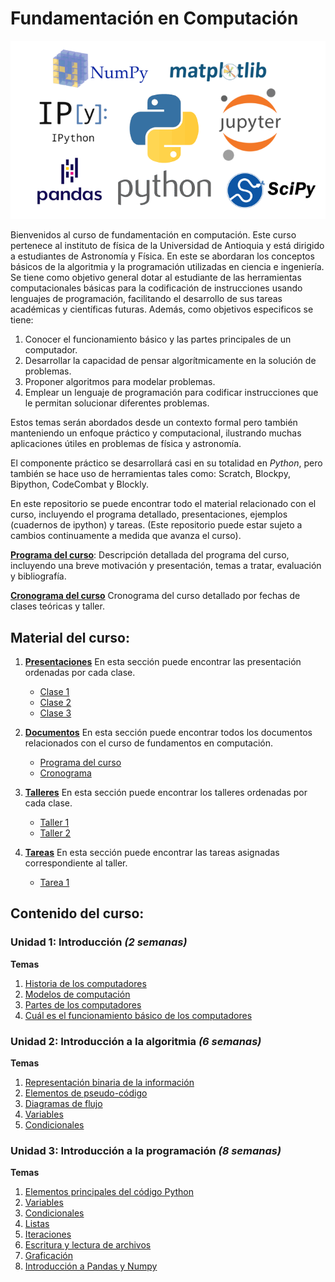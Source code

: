 # Fundamentación en Computación

![](https://raw.githubusercontent.com/jacallem94/Fund-Computacion/main/Figures/FundComp.png)

Bienvenidos al curso de fundamentación en computación. Este curso pertenece al instituto de física de la Universidad de Antioquia y está dirigido a estudiantes de Astronomía y Física. En este se abordaran los conceptos básicos de la algoritmia y la programación utilizadas en ciencia e ingeniería. Se tiene como objetivo general dotar al estudiante de las herramientas computacionales básicas para la codificación de instrucciones usando lenguajes de programación, facilitando el desarrollo de sus tareas académicas y científicas futuras. Además, como objetivos especificos se tiene:

1. Conocer el funcionamiento básico y las partes principales de un computador.
2. Desarrollar la capacidad de pensar algorítmicamente en la solución de problemas.
3. Proponer algoritmos para modelar problemas.
4. Emplear un lenguaje de programación para codificar instrucciones que le permitan solucionar diferentes problemas. 

Estos temas serán abordados desde un contexto formal pero también manteniendo un enfoque práctico y computacional, ilustrando muchas aplicaciones útiles en problemas de física y astronomía.

El componente práctico se desarrollará casi en su totalidad en *Python*, pero también se hace uso de herramientas tales como: Scratch, Blockpy, Bipython, CodeCombat y Blockly. 

En este repositorio se puede encontrar todo el material relacionado con el curso, incluyendo el programa detallado, presentaciones, ejemplos (cuadernos de ipython) y tareas. (Este repositorio puede estar sujeto a cambios continuamente a medida que avanza el curso).


[**Programa del curso**](https://github.com/jacallem94/Fund-Computacion/tree/main/Documentos/Programa_Curso_Fundamentaci%C3%B3n_En_Computaci%C3%B3n(0302150).pdf):
Descripción detallada del programa del curso, incluyendo una breve motivación y presentación, temas a tratar, evaluación y bibliografía.

[**Cronograma del curso**](https://github.com/jacallem94/Fund-Computacion/tree/main/Documentos/Cronograma_FundComputaci%C3%B3n_2022-1.pdf)
Cronograma del curso detallado por fechas de clases teóricas y taller.

Material del curso:
-------------------

1. [**Presentaciones**](https://github.com/jacallem94/Fund-Computacion/tree/main/Presentaciones)
   En esta sección puede encontrar las presentación ordenadas por cada clase.
   - [Clase 1](https://github.com/jacallem94/Fund-Computacion/blob/main/Presentaciones/Clase1/Clase1.pdf)
   - [Clase 2](https://github.com/jacallem94/Fund-Computacion/blob/main/Presentaciones/Clase2/Clase2.pdf)
   - [Clase 3](https://github.com/jacallem94/Fund-Computacion/blob/main/Presentaciones/Clase3/Clase3.pdf)
   
2. [**Documentos**](https://github.com/jacallem94/Fund-Computacion/tree/main/Documentos)
   En esta sección puede encontrar todos los documentos relacionados con el curso de fundamentos en computación.
   
   - [Programa del curso](https://github.com/jacallem94/Fund-Computacion/blob/main/Documentos/Programa_Curso_Fundamentaci%C3%B3n_En_Computaci%C3%B3n(0302150).pdf)
   - [Cronograma](https://github.com/jacallem94/Fund-Computacion/blob/main/Documentos/Cronograma_FundComputaci%C3%B3n_2022-1.pdf)

3. [**Talleres**](https://github.com/jacallem94/Fund-Computacion/tree/main/Talleres)
   En esta sección puede encontrar los talleres ordenadas por cada clase.
   - [Taller 1](https://github.com/jacallem94/Fund-Computacion/blob/main/Talleres/Taller1/Taller1.pdf)
   - [Taller 2](https://github.com/jacallem94/Fund-Computacion/blob/main/Talleres/Taller2/Taller2.pdf)

4. [**Tareas**](https://github.com/jacallem94/Fund-Computacion/tree/main/Tareas)
   En esta sección puede encontrar las tareas asignadas correspondiente al taller.
   - [Tarea 1](https://github.com/jacallem94/Fund-Computacion/blob/main/Tareas/Tarea_1_FundComputacion_2022_1.pdf)

Contenido del curso:
--------------------

### Unidad 1: **Introducción** *(2 semanas)*
**Temas**
1. [Historia de los computadores](https://github.com/jacallem94/Fund-Computacion/blob/main/Presentaciones/Clase1/Clase1.pdf)
2. [Modelos de computación](https://github.com/jacallem94/Fund-Computacion/blob/main/Presentaciones/Clase2/Clase2.pdf)
3. [Partes de los computadores](https://github.com/jacallem94/Fund-Computacion/blob/main/Presentaciones/Clase2/Clase2.pdf)
4. [Cuál es el funcionamiento básico de los computadores](https://github.com/jacallem94/Fund-Computacion/blob/main/Presentaciones/Clase3/Clase3.pdf)

### Unidad 2: **Introducción a la algoritmia** *(6 semanas)*
**Temas**
1. [Representación binaria de la información]()
2. [Elementos de pseudo-código]()
3. [Diagramas de flujo]()
4. [Variables]()
5. [Condicionales]() 

### Unidad 3: **Introducción a la programación** *(8 semanas)*
**Temas**
1. [Elementos principales del código Python]()
2. [Variables]()
3. [Condicionales]()
4. [Listas]()
5. [Iteraciones]()
6. [Escritura y lectura de archivos]()
7. [Graficación]()
8. [Introducción a Pandas y Numpy]()

<!---**Activities**
- *Activity 01:* Solve the problems in the section [Exercises](https://github.com/sbustamante/ComputationalMethods/blob/master/material/Basic_exercises.ipynb). -->

